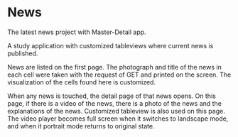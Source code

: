 # News
The latest news project with Master-Detail app.



A study application with customized tableviews where current news is published.

News are listed on the first page. The photograph and title of the news in each cell were taken with the request of GET and printed on the screen.
The visualization of the cells found here is customized.


When any news is touched, the detail page of that news opens. On this page, if there is a video of the news, there is a photo of the news and the explanations of the news.
Customized tableview is also used on this page. The video player becomes full screen when it switches to landscape mode, and when it portrait mode returns to original state.


